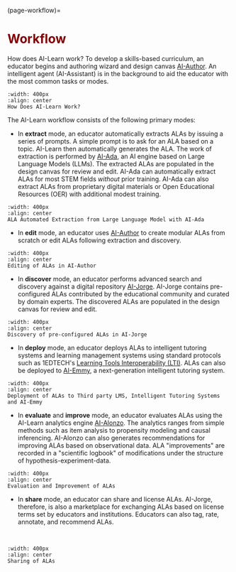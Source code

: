 (page-workflow)=
# <font color="maroon">Workflow</font>

How does AI-Learn work? To develop a skills-based curriculum, an educator begins and authoring wizard and design canvas [AI-Author](page-author). An intelligent agent (AI-Assistant) is in the background to aid the educator with the most common tasks or modes. 

```{figure} /images/howdoesitwork.png
:width: 400px
:align: center
How Does AI-Learn Work?
```

The AI-Learn workflow consists of the following primary modes:

- In **extract** mode, an educator automatically extracts ALAs by issuing a series of prompts. A simple prompt is to ask for an ALA based on a topic. AI-Learn then automatically generates the ALA. The work of extraction is performed by [AI-Ada](page-ada), an AI engine based on Large Language Models (LLMs). The extracted ALAs are populated in the design canvas for review and edit. AI-Ada can automatically extract ALAs for most STEM fields *without* prior training. AI-Ada can also extract ALAs from proprietary digital materials or Open Educational Resources (OER) with additional modest training. 

```{figure} /images/extractmode.png
:width: 400px
:align: center
ALA Automated Extraction from Large Language Model with AI-Ada
```

- In **edit** mode, an educator uses [AI-Author](page-author) to create modular ALAs from scratch or edit ALAs following extraction and discovery.

```{figure} /images/editmode.png
:width: 400px
:align: center
Editing of ALAs in AI-Author
```
- In **discover** mode, an educator performs advanced search and discovery against a digital repository [AI-Jorge](page-jorge). AI-Jorge contains pre-configured ALAs contributed by the educational community and curated by domain experts. The discovered ALAs are populated in the design canvas for review and edit. 

```{figure} /images/discovermode.png
:width: 400px
:align: center
Discovery of pre-configured ALAs in AI-Jorge
```

- In **deploy** mode, an educator deploys ALAs to intelligent tutoring systems and learning management systems using standard protocols such as 1EDTECH's [Learning Tools Interoperability (LTI)](https://www.imsglobal.org/activity/learning-tools-interoperability). ALAs can also be deployed to [AI-Emmy](page-emmy), a next-generation intelligent tutoring system.

```{figure} /images/deploymode.png
:width: 400px
:align: center
Deployment of ALAs to Third party LMS, Intelligent Tutoring Systems and AI-Emmy
```

- In **evaluate** and **improve** mode, an educator evaluates ALAs using the AI-Learn analytics engine [AI-Alonzo](page-alonzo). The analytics ranges from simple methods such as item analysis to propensity modeling and causal inferencing. AI-Alonzo can also generates recommendations for improving ALAs based on observational data. ALA "improvements" are recorded in a "scientific logbook" of modifications under the structure of hypothesis-experiment-data. 

```{figure} /images/evaluatemode.png
:width: 400px
:align: center
Evaluation and Improvement of ALAs
```

- In **share** mode, an educator can share and license ALAs. AI-Jorge, therefore, is also a marketplace for exchanging ALAs based on license terms set by educators and institutions. Educators can also tag, rate, annotate, and recommend ALAs.
<p>&nbsp;</p>

```{figure} /images/sharemode.png
:width: 400px
:align: center
Sharing of ALAs
```